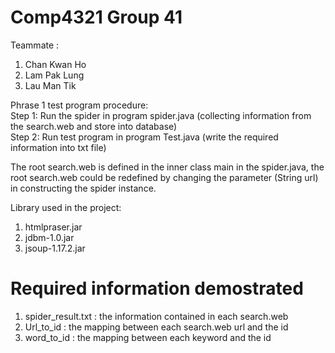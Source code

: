 # Comp4321 Group 41
Teammate :   
1. Chan Kwan Ho  
2. Lam Pak Lung  
3. Lau Man Tik  

Phrase 1 test program procedure:  
Step 1: Run the spider in program spider.java (collecting information from the search.web and store into database)  
Step 2: Run test program in program Test.java (write the required information into txt file)  

The root search.web is defined in the inner class main in the spider.java, the root search.web could be redefined by changing the parameter (String url) in constructing the spider instance.  

Library used in the project:  
1. htmlpraser.jar
2. jdbm-1.0.jar
3. jsoup-1.17.2.jar  

# Required information demostrated  
1. spider_result.txt : the information contained in each search.web  
2. Url_to_id : the mapping between each search.web url and the id  
3. word_to_id : the mapping between each keyword and the id  

